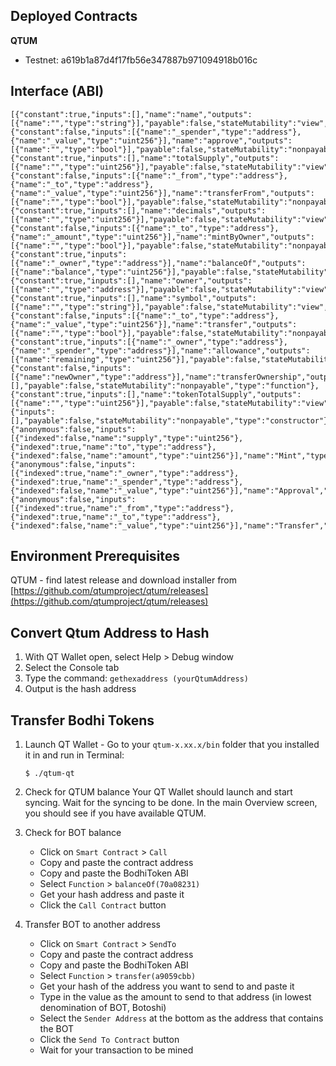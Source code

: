 ## Deployed Contracts

**QTUM**

* Testnet: a619b1a87d4f17fb56e347887b971094918b016c

## Interface (ABI)
```
[{"constant":true,"inputs":[],"name":"name","outputs":[{"name":"","type":"string"}],"payable":false,"stateMutability":"view","type":"function"},{"constant":false,"inputs":[{"name":"_spender","type":"address"},{"name":"_value","type":"uint256"}],"name":"approve","outputs":[{"name":"","type":"bool"}],"payable":false,"stateMutability":"nonpayable","type":"function"},{"constant":true,"inputs":[],"name":"totalSupply","outputs":[{"name":"","type":"uint256"}],"payable":false,"stateMutability":"view","type":"function"},{"constant":false,"inputs":[{"name":"_from","type":"address"},{"name":"_to","type":"address"},{"name":"_value","type":"uint256"}],"name":"transferFrom","outputs":[{"name":"","type":"bool"}],"payable":false,"stateMutability":"nonpayable","type":"function"},{"constant":true,"inputs":[],"name":"decimals","outputs":[{"name":"","type":"uint256"}],"payable":false,"stateMutability":"view","type":"function"},{"constant":false,"inputs":[{"name":"_to","type":"address"},{"name":"_amount","type":"uint256"}],"name":"mintByOwner","outputs":[{"name":"","type":"bool"}],"payable":false,"stateMutability":"nonpayable","type":"function"},{"constant":true,"inputs":[{"name":"_owner","type":"address"}],"name":"balanceOf","outputs":[{"name":"balance","type":"uint256"}],"payable":false,"stateMutability":"view","type":"function"},{"constant":true,"inputs":[],"name":"owner","outputs":[{"name":"","type":"address"}],"payable":false,"stateMutability":"view","type":"function"},{"constant":true,"inputs":[],"name":"symbol","outputs":[{"name":"","type":"string"}],"payable":false,"stateMutability":"view","type":"function"},{"constant":false,"inputs":[{"name":"_to","type":"address"},{"name":"_value","type":"uint256"}],"name":"transfer","outputs":[{"name":"","type":"bool"}],"payable":false,"stateMutability":"nonpayable","type":"function"},{"constant":true,"inputs":[{"name":"_owner","type":"address"},{"name":"_spender","type":"address"}],"name":"allowance","outputs":[{"name":"remaining","type":"uint256"}],"payable":false,"stateMutability":"view","type":"function"},{"constant":false,"inputs":[{"name":"newOwner","type":"address"}],"name":"transferOwnership","outputs":[],"payable":false,"stateMutability":"nonpayable","type":"function"},{"constant":true,"inputs":[],"name":"tokenTotalSupply","outputs":[{"name":"","type":"uint256"}],"payable":false,"stateMutability":"view","type":"function"},{"inputs":[],"payable":false,"stateMutability":"nonpayable","type":"constructor"},{"anonymous":false,"inputs":[{"indexed":false,"name":"supply","type":"uint256"},{"indexed":true,"name":"to","type":"address"},{"indexed":false,"name":"amount","type":"uint256"}],"name":"Mint","type":"event"},{"anonymous":false,"inputs":[{"indexed":true,"name":"_owner","type":"address"},{"indexed":true,"name":"_spender","type":"address"},{"indexed":false,"name":"_value","type":"uint256"}],"name":"Approval","type":"event"},{"anonymous":false,"inputs":[{"indexed":true,"name":"_from","type":"address"},{"indexed":true,"name":"_to","type":"address"},{"indexed":false,"name":"_value","type":"uint256"}],"name":"Transfer","type":"event"}]
```

## Environment Prerequisites
QTUM - find latest release and download installer from [https://github.com/qtumproject/qtum/releases](https://github.com/qtumproject/qtum/releases)

## Convert Qtum Address to Hash
1. With QT Wallet open, select Help > Debug window
2. Select the Console tab
3. Type the command: `gethexaddress (yourQtumAddress)`
4. Output is the hash address

## Transfer Bodhi Tokens
1. Launch QT Wallet - Go to your `qtum-x.xx.x/bin` folder that you installed it in and run in Terminal:
    ```
    $ ./qtum-qt
    ```

2. Check for QTUM balance
    Your QT Wallet should launch and start syncing. Wait for the syncing to be done. In the main Overview screen, you should see if you have available QTUM.

3. Check for BOT balance
    * Click on `Smart Contract` > `Call`
    * Copy and paste the contract address
    * Copy and paste the BodhiToken ABI
    * Select `Function` > `balanceOf(70a08231)`
    * Get your hash address and paste it
    * Click the `Call Contract` button

4. Transfer BOT to another address
    * Click on `Smart Contract` > `SendTo`
    * Copy and paste the contract address
    * Copy and paste the BodhiToken ABI
    * Select `Function` > `transfer(a9059cbb)`
    * Get your hash of the address you want to send to and paste it
    * Type in the value as the amount to send to that address (in lowest denomination of BOT, Botoshi)
    * Select the `Sender Address` at the bottom as the address that contains the BOT
    * Click the `Send To Contract` button
    * Wait for your transaction to be mined
